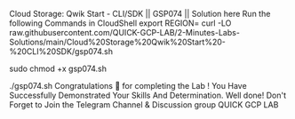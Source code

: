 
Cloud Storage: Qwik Start - CLI/SDK || GSP074 ||
Solution here
Run the following Commands in CloudShell
export REGION=
curl -LO raw.githubusercontent.com/QUICK-GCP-LAB/2-Minutes-Labs-Solutions/main/Cloud%20Storage%20Qwik%20Start%20-%20CLI%20SDK/gsp074.sh

sudo chmod +x gsp074.sh

./gsp074.sh
Congratulations 🎉 for completing the Lab !
You Have Successfully Demonstrated Your Skills And Determination.
Well done!
Don't Forget to Join the Telegram Channel & Discussion group
QUICK GCP LAB

